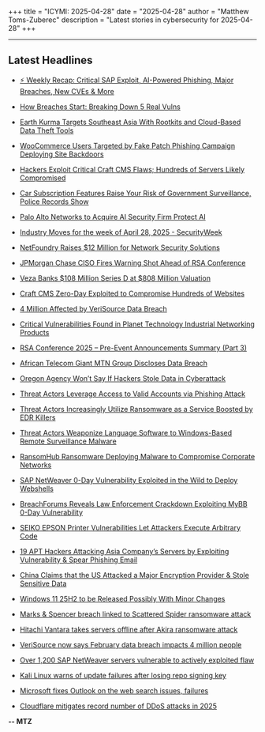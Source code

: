 +++
title = "ICYMI: 2025-04-28"
date = "2025-04-28"
author = "Matthew Toms-Zuberec"
description = "Latest stories in cybersecurity for 2025-04-28"
+++

---------------------------------------------------------------------------
## Latest Headlines
- [⚡ Weekly Recap: Critical SAP Exploit, AI-Powered Phishing, Major Breaches, New CVEs & More](https://thehackernews.com/2025/04/weekly-recap-critical-sap-exploit-ai.html)

- [How Breaches Start: Breaking Down 5 Real Vulns](https://thehackernews.com/2025/04/how-breaches-start-breaking-down-5-real.html)

- [Earth Kurma Targets Southeast Asia With Rootkits and Cloud-Based Data Theft Tools](https://thehackernews.com/2025/04/earth-kurma-targets-southeast-asia-with.html)

- [WooCommerce Users Targeted by Fake Patch Phishing Campaign Deploying Site Backdoors](https://thehackernews.com/2025/04/woocommerce-users-targeted-by-fake.html)

- [Hackers Exploit Critical Craft CMS Flaws; Hundreds of Servers Likely Compromised](https://thehackernews.com/2025/04/hackers-exploit-critical-craft-cms.html)

- [Car Subscription Features Raise Your Risk of Government Surveillance, Police Records Show](https://www.wired.com/story/police-records-car-subscription-features-surveillance/)

- [Palo Alto Networks to Acquire AI Security Firm Protect AI](https://www.securityweek.com/palo-alto-networks-to-acquire-ai-security-firm-protect-ai/)

- [Industry Moves for the week of April 28, 2025 - SecurityWeek](https://www.securityweek.com/industry-moves/apr-28-2025/)

- [NetFoundry Raises $12 Million for Network Security Solutions](https://www.securityweek.com/netfoundry-raises-12-million-for-network-security-solutions/)

- [JPMorgan Chase CISO Fires Warning Shot Ahead of RSA Conference](https://www.securityweek.com/jpmorgan-chase-ciso-fires-warning-shot-ahead-of-rsa-conference/)

- [Veza Banks $108 Million Series D at $808 Million Valuation](https://www.securityweek.com/veza-banks-108-million-series-d-at-808-million-valuation/)

- [Craft CMS Zero-Day Exploited to Compromise Hundreds of Websites](https://www.securityweek.com/craft-cms-zero-day-exploited-to-compromise-hundreds-of-websites/)

- [4 Million Affected by VeriSource Data Breach](https://www.securityweek.com/4-million-affected-by-data-breach-at-verisource-services/)

- [Critical Vulnerabilities Found in Planet Technology Industrial Networking Products](https://www.securityweek.com/critical-vulnerabilities-found-in-planet-technology-industrial-networking-products/)

- [RSA Conference 2025 – Pre-Event Announcements Summary (Part 3)](https://www.securityweek.com/rsa-conference-2025-pre-event-announcements-summary-part-3/)

- [African Telecom Giant MTN Group Discloses Data Breach](https://www.securityweek.com/african-telecom-giant-mtn-group-discloses-data-breach/)

- [Oregon Agency Won’t Say If Hackers Stole Data in Cyberattack](https://www.securityweek.com/oregon-agency-wont-say-if-hackers-stole-data-in-cyberattack/)

- [Threat Actors Leverage Access to Valid Accounts via Phishing Attack](https://cybersecuritynews.com/threat-actors-leverage-access/)

- [Threat Actors Increasingly Utilize Ransomware as a Service Boosted by EDR Killers](https://cybersecuritynews.com/threat-actors-increasingly-utilize-ransomware-as-a-service/)

- [Threat Actors Weaponize Language Software to Windows-Based Remote Surveillance Malware](https://cybersecuritynews.com/windows-based-remote-surveillance-malware/)

- [RansomHub Ransomware Deploying Malware to Compromise Corporate Networks](https://cybersecuritynews.com/ransomhub-ransomware-deploying-malware/)

- [SAP NetWeaver 0-Day Vulnerability Exploited in the Wild to Deploy Webshells](https://cybersecuritynews.com/sap-netweaver-0-day-vulnerability-exploited/)

- [BreachForums Reveals Law Enforcement Crackdown Exploiting MyBB 0-Day Vulnerability](https://cybersecuritynews.com/breachforums-mybb-0-day/)

- [SEIKO EPSON Printer Vulnerabilities Let Attackers Execute Arbitrary Code](https://cybersecuritynews.com/seiko-epson-printer-vulnerabilities/)

- [19 APT Hackers Attacking Asia Company’s Servers by Exploiting Vulnerability & Spear Phishing Email](https://cybersecuritynews.com/19-apt-hackers-attacking-asia-companys-servers-by-exploiting-vulnerability/)

- [China Claims that the US Attacked a Major Encryption Provider & Stole Sensitive Data](https://cybersecuritynews.com/china-claims-that-the-us-attacked/)

- [Windows 11 25H2 to be Released Possibly With Minor Changes](https://cybersecuritynews.com/windows-11-25h2-to-be-released/)

- [Marks & Spencer breach linked to Scattered Spider ransomware attack](https://www.bleepingcomputer.com/news/security/marks-and-spencer-breach-linked-to-scattered-spider-ransomware-attack/)

- [Hitachi Vantara takes servers offline after Akira ransomware attack](https://www.bleepingcomputer.com/news/security/hitachi-vantara-takes-servers-offline-after-akira-ransomware-attack/)

- [VeriSource now says February data breach impacts 4 million people](https://www.bleepingcomputer.com/news/security/verisource-now-says-february-data-breach-impacts-4-million-people/)

- [Over 1,200 SAP NetWeaver servers vulnerable to actively exploited flaw](https://www.bleepingcomputer.com/news/security/over-1-200-sap-netweaver-servers-vulnerable-to-actively-exploited-flaw/)

- [Kali Linux warns of update failures after losing repo signing key](https://www.bleepingcomputer.com/news/linux/kali-linux-warns-of-update-failures-after-losing-repo-signing-key/)

- [Microsoft fixes Outlook on the web search issues, failures](https://www.bleepingcomputer.com/news/microsoft/microsoft-fixes-outlook-on-the-web-search-issues-failures/)

- [Cloudflare mitigates record number of DDoS attacks in 2025](https://www.bleepingcomputer.com/news/security/cloudflare-mitigates-record-number-of-ddos-attacks-in-2025/)

**-- MTZ**